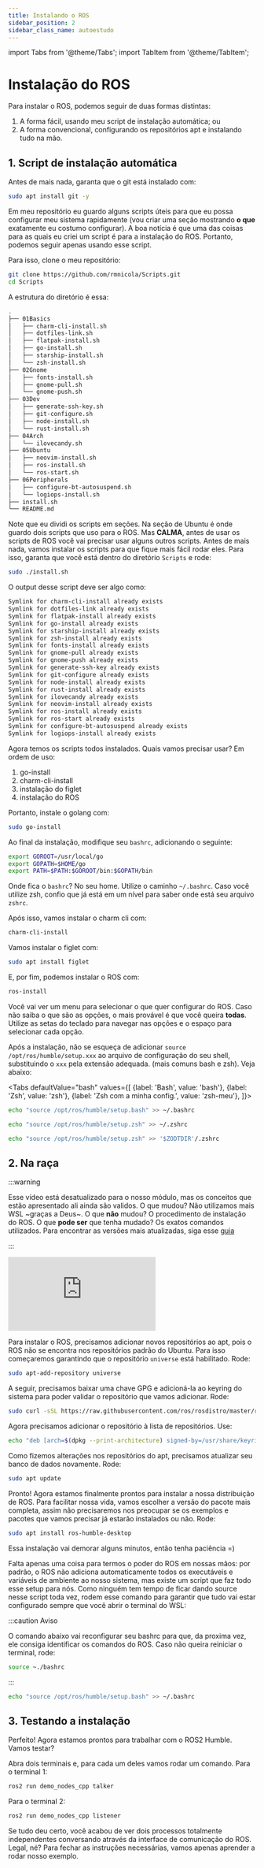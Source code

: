 ```yaml
---
title: Instalando o ROS
sidebar_position: 2
sidebar_class_name: autoestudo
---
```


import Tabs from '@theme/Tabs';
import TabItem from '@theme/TabItem';

# Instalação do ROS

Para instalar o ROS, podemos seguir de duas formas distintas:

1. A forma fácil, usando meu script de instalação automática; ou
2. A forma convencional, configurando os repositórios apt e instalando tudo na
   mão.

## 1. Script de instalação automática

Antes de mais nada, garanta que o git está instalado com:
```bash
sudo apt install git -y
```

Em meu repositório eu guardo alguns scripts úteis para que eu possa configurar
meu sistema rapidamente (vou criar uma seção mostrando **o que** exatamente eu
costumo configurar). A boa notícia é que uma das coisas para as quais eu criei
um script é para a instalação do ROS. Portanto, podemos seguir apenas usando
esse script.

Para isso, clone o meu repositório:

```bash
git clone https://github.com/rmnicola/Scripts.git
cd Scripts
```

A estrutura do diretório é essa:

```bash
.
├── 01Basics
│   ├── charm-cli-install.sh
│   ├── dotfiles-link.sh
│   ├── flatpak-install.sh
│   ├── go-install.sh
│   ├── starship-install.sh
│   └── zsh-install.sh
├── 02Gnome
│   ├── fonts-install.sh
│   ├── gnome-pull.sh
│   └── gnome-push.sh
├── 03Dev
│   ├── generate-ssh-key.sh
│   ├── git-configure.sh
│   ├── node-install.sh
│   └── rust-install.sh
├── 04Arch
│   └── ilovecandy.sh
├── 05Ubuntu
│   ├── neovim-install.sh
│   ├── ros-install.sh
│   └── ros-start.sh
├── 06Peripherals
│   ├── configure-bt-autosuspend.sh
│   └── logiops-install.sh
├── install.sh
└── README.md
```

Note que eu dividi os scripts em seções. Na seção de Ubuntu é onde guardo dois
scripts que uso para o ROS. Mas **CALMA**, antes de usar os scripts de ROS você
vai precisar usar alguns outros scripts. Antes de mais nada, vamos instalar os
scripts para que fique mais fácil rodar eles. Para isso, garanta que você está
dentro do diretório `Scripts` e rode:

```bash
sudo ./install.sh
```

O output desse script deve ser algo como:

```bash
Symlink for charm-cli-install already exists
Symlink for dotfiles-link already exists
Symlink for flatpak-install already exists
Symlink for go-install already exists
Symlink for starship-install already exists
Symlink for zsh-install already exists
Symlink for fonts-install already exists
Symlink for gnome-pull already exists
Symlink for gnome-push already exists
Symlink for generate-ssh-key already exists
Symlink for git-configure already exists
Symlink for node-install already exists
Symlink for rust-install already exists
Symlink for ilovecandy already exists
Symlink for neovim-install already exists
Symlink for ros-install already exists
Symlink for ros-start already exists
Symlink for configure-bt-autosuspend already exists
Symlink for logiops-install already exists
```

Agora temos os scripts todos instalados. Quais vamos precisar usar? Em ordem de
uso:

1. go-install
2. charm-cli-install
3. instalação do figlet
4. instalação do ROS

Portanto, instale o golang com:

```bash
sudo go-install
```

Ao final da instalação, modifique seu `bashrc`, adicionando o seguinte:

```bash
export GOROOT=/usr/local/go
export GOPATH=$HOME/go
export PATH=$PATH:$GOROOT/bin:$GOPATH/bin
```

Onde fica o `bashrc`? No seu home. Utilize o caminho `~/.bashrc`. Caso você
utilize zsh, confio que já está em um nível para saber onde está seu arquivo
`zshrc`.

Após isso, vamos instalar o charm cli com:

```bash
charm-cli-install
```

Vamos instalar o figlet com:

```bash
sudo apt install figlet
```

E, por fim, podemos instalar o ROS com:

```bash
ros-install
```

Você vai ver um menu para selecionar o que quer configurar do ROS. Caso não
saiba o que são as opções, o mais provável é que você queira **todas**. Utilize
as setas do teclado para navegar nas opções e o espaço para selecionar cada
opção.

Após a instalação, não se esqueça de adicionar `source
/opt/ros/humble/setup.xxx` ao arquivo de configuração do seu shell,
substituindo o `xxx` pela extensão adequada. (mais comuns bash e zsh). Veja
abaixo:

<Tabs defaultValue="bash" values={[
        {label: 'Bash', value: 'bash'},
        {label: 'Zsh', value: 'zsh'},
        {label: 'Zsh com a minha config.', value: 'zsh-meu'},
  ]}>

<TabItem value="bash">

```bash
echo "source /opt/ros/humble/setup.bash" >> ~/.bashrc
```

</TabItem>

<TabItem value="zsh">

```bash
echo "source /opt/ros/humble/setup.zsh" >> ~/.zshrc
```

</TabItem>

<TabItem value="zsh-meu">

```bash
echo "source /opt/ros/humble/setup.zsh" >> '$ZODTDIR'/.zshrc
```

</TabItem>
</Tabs>

## 2. Na raça

:::warning

Esse vídeo está desatualizado para o nosso módulo, mas os conceitos que estão
apresentado ali ainda são validos. O que mudou? Não utilizamos mais WSL ~graças
a Deus~. O que **não** mudou? O procedimento de instalação do ROS. O que **pode
ser** que tenha mudado? Os exatos comandos utilizados. Para encontrar as
versões mais atualizadas, siga esse
[guia](https://docs.ros.org/en/humble/Installation.html)

:::

<div style={{ textAlign: 'center' }}>
    <iframe 
        style={{
            display: 'block',
            margin: 'auto',
            width: '100%',
            height: '50vh',
        }}
        src="https://www.youtube.com/embed/Dt1x4NBPp-Y" 
        frameborder="0" 
        allowFullScreen>
    </iframe>
</div>

Para instalar o ROS, precisamos adicionar novos repositórios ao apt, pois o ROS
não se encontra nos repositórios padrão do Ubuntu. Para isso começaremos
garantindo que o repositório `universe` está habilitado. Rode:

```bash
sudo apt-add-repository universe
```

A seguir, precisamos baixar uma chave GPG e adicioná-la ao keyring do sistema
para poder validar o repositório que vamos adicionar. Rode:
```bash
sudo curl -sSL https://raw.githubusercontent.com/ros/rosdistro/master/ros.key -o /usr/share/keyrings/ros-archive-keyring.gpg
```

Agora precisamos adicionar o repositório à lista de repositórios. Use:
```bash
echo "deb [arch=$(dpkg --print-architecture) signed-by=/usr/share/keyrings/ros-archive-keyring.gpg] http://packages.ros.org/ros2/ubuntu $(. /etc/os-release && echo $UBUNTU_CODENAME) main" | sudo tee /etc/apt/sources.list.d/ros2.list > /dev/null
```

Como fizemos alterações nos repositórios do apt, precisamos atualizar seu banco
de dados novamente. Rode:

```bash
sudo apt update
```

Pronto! Agora estamos finalmente prontos para instalar a nossa distribuição de
ROS. Para facilitar nossa vida, vamos escolher a versão do pacote mais
completa, assim não precisaremos nos preocupar se os exemplos e pacotes que
vamos precisar já estarão instalados ou não. Rode:

```bash
sudo apt install ros-humble-desktop
```

Essa instalação vai demorar alguns minutos, então tenha paciência =)

Falta apenas uma coisa para termos o poder do ROS em nossas mãos: por padrão, o
ROS não adiciona automaticamente todos os executáveis e variáveis de ambiente
ao nosso sistema, mas existe um script que faz todo esse setup para nós. Como
ninguém tem tempo de ficar dando source nesse script toda vez, rodem esse
comando para garantir que tudo vai estar configurado sempre que você abrir o
terminal do WSL:

:::caution Aviso
 
O comando abaixo vai reconfigurar seu bashrc para que, da proxima vez, ele
consiga identificar os comandos do ROS. Caso não queira reiniciar o terminal,
rode:

```bash
source ~./bashrc
```
 
:::

```bash
echo "source /opt/ros/humble/setup.bash" >> ~/.bashrc
```
## 3. Testando a instalação

Perfeito! Agora estamos prontos para trabalhar com o ROS2 Humble. Vamos testar?

Abra dois terminais e, para cada um deles vamos rodar um comando. Para o
terminal 1:

```bash
ros2 run demo_nodes_cpp talker
```

Para o terminal 2:
```bash
ros2 run demo_nodes_cpp listener
```

Se tudo deu certo, você acabou de ver dois processos totalmente independentes
conversando através da interface de comunicação do ROS. Legal, né? Para fechar
as instruções necessárias, vamos apenas aprender a rodar nosso exemplo.
